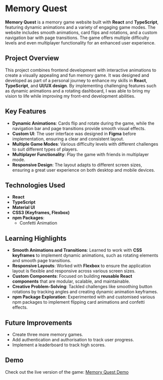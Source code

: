 # Memory Quest

**Memory Quest** is a memory game website built with **React** and **TypeScript**, featuring dynamic animations and a variety of engaging game modes. The website includes smooth animations, card flips and rotations, and a custom navigation bar with page transitions. The game offers multiple difficulty levels and even multiplayer functionality for an enhanced user experience.

## Project Overview

This project combines frontend development with interactive animations to create a visually appealing and fun memory game. It was designed and developed as part of a personal journey to enhance my skills in **React**, **TypeScript**, and **UI/UX design**. By implementing challenging features such as dynamic animations and a rotating dashboard, I was able to bring my vision to life while improving my front-end development abilities.

## Key Features

- **Dynamic Animations**: Cards flip and rotate during the game, while the navigation bar and page transitions provide smooth visual effects.
- **Custom UI**: The user interface was designed in **Figma** before implementation, ensuring a clear and consistent layout.
- **Multiple Game Modes**: Various difficulty levels with different challenges to suit different types of players.
- **Multiplayer Functionality**: Play the game with friends in multiplayer mode.
- **Responsive Design**: The layout adapts to different screen sizes, ensuring a great user experience on both desktop and mobile devices.

## Technologies Used

- **React**
- **TypeScript**
- **Material UI**
- **CSS3 (Keyframes, Flexbox)**
- **npm Packages**:
  - Confetti Animation

## Learning Highlights

- **Smooth Animations and Transitions**: Learned to work with **CSS keyframes** to implement dynamic animations, such as rotating elements and smooth page transitions.
- **Responsive Layouts**: Worked with **Flexbox** to ensure the application layout is flexible and responsive across various screen sizes.
- **Custom Components**: Focused on building **reusable React components** that are modular, scalable, and maintainable.
- **Creative Problem-Solving**: Tackled challenges like smoothing button rotations by tracking angles and creating dynamic animation keyframes.
- **npm Package Exploration**: Experimented with and customised various npm packages to implement flipping card animations and confetti effects.

## Future Improvements

- Create three more memory games.
- Add authentication and authorisation to track user progress.
- Implement a leaderboard to track high scores.

## Demo

Check out the live version of the game: [Memory Quest Demo](https://memory-game-roan-nu.vercel.app/)
